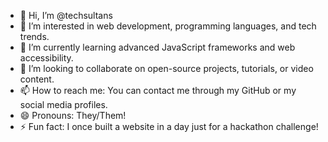 - 👋 Hi, I’m @techsultans
- 👀 I’m interested in web development, programming languages, and tech trends.
- 🌱 I’m currently learning advanced JavaScript frameworks and web accessibility.
- 💞️ I’m looking to collaborate on open-source projects, tutorials, or video content.
- 📫 How to reach me: You can contact me through my GitHub or my social media profiles.
- 😄 Pronouns: They/Them!
- ⚡ Fun fact: I once built a website in a day just for a hackathon challenge!
